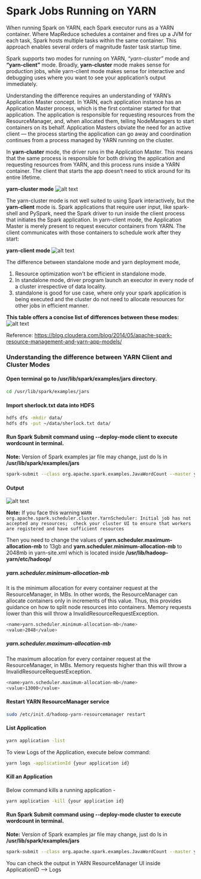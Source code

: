 Spark Jobs Running on YARN
==============================

When running Spark on YARN, each Spark executor runs as a YARN container. Where MapReduce schedules a container and fires up a JVM for each task, 
Spark hosts multiple tasks within the same container. This approach enables several orders of magnitude faster task startup time.

Spark supports two modes for running on YARN, *“yarn-cluster”* mode and **“yarn-client”** mode. Broadly, **yarn-cluster** mode makes sense for production 
jobs, while yarn-client mode makes sense for interactive and debugging uses where you want to see your application’s output immediately.

Understanding the difference requires an understanding of YARN’s Application Master concept. In YARN, each application instance has an 
Application Master process, which is the first container started for that application. The application is responsible for requesting 
resources from the ResourceManager, and, when allocated them, telling NodeManagers to start containers on its behalf. Application Masters 
obviate the need for an active client — the process starting the application can go away and coordination continues from a process managed 
by YARN running on the cluster.

In **yarn-cluster** mode, the driver runs in the Application Master. This means that the same process is responsible for both driving the 
application and requesting resources from YARN, and this process runs inside a YARN container. The client that starts the app doesn’t 
need to stick around for its entire lifetime.

**yarn-cluster mode**
![alt text](https://i.ibb.co/3kkXjVJ/1.png "**yarn-cluster mode**")

The yarn-cluster mode is not well suited to using Spark interactively, but the **yarn-client** mode is. Spark applications that require user input, 
like spark-shell and PySpark, need the Spark driver to run inside the client process that initiates the Spark application. In yarn-client mode, 
the Application Master is merely present to request executor containers from YARN. The client communicates with those containers to schedule 
work after they start:

**yarn-client mode**
![alt text](https://i.ibb.co/3kkXjVJ/2.png "**yarn-client mode**")

The difference between standalone mode and yarn deployment mode,

1. Resource optimization won't be efficient in standalone mode.
2. In standalone mode, driver program launch an executor in every node of a cluster irrespective of data locality.
3. standalone is good for use case, where only your spark application is being executed and the cluster do not need to allocate resources for other jobs in efficient manner.

**This table offers a concise list of differences between these modes:**
![alt text](https://i.ibb.co/MZQWf0M/3.png)

Reference: https://blog.cloudera.com/blog/2014/05/apache-spark-resource-management-and-yarn-app-models/

### Understanding the difference between YARN Client and Cluster Modes

#### Open terminal go to /usr/lib/spark/examples/jars directory.
```bash
cd /usr/lib/spark/examples/jars
```

#### Import sherlock.txt data into HDFS
```bash
hdfs dfs -mkdir data/
hdfs dfs -put ~/data/sherlock.txt data/ 
```

#### Run Spark Submit command using --deploy-mode client to execute wordcount in terminal.

**Note:** Version of Spark examples jar file may change, just do ls in **/usr/lib/spark/examples/jars**
```bash
spark-submit --class org.apache.spark.examples.JavaWordCount --master yarn --deploy-mode client spark-examples_2.11-2.3.2.3.1.4.0-315.jar data/sherlock.txt output1
```

#### Output
![alt text](https://i.ibb.co/4VTSD5t/4.png)

**Note:** If you face this warning
``WARN org.apache.spark.scheduler.cluster.YarnScheduler: Initial job has not accepted any resources; 
check your cluster UI to ensure that workers are registered and have sufficient resources``

Then you need to change the values of **yarn.scheduler.maximum-allocation-mb** to 13gb and **yarn.scheduler.minimum-allocation-mb** to 2048mb in yarn-site.xml
which is located inside **/usr/lib/hadoop-yarn/etc/hadoop/**

##### yarn.scheduler.minimum-allocation-mb
It is the minimum allocation for every container request at the ResourceManager, in MBs. In other words, the ResourceManager can allocate containers 
only in increments of this value. Thus, this provides guidance on how to split node resources into containers. Memory requests lower than this will 
throw a InvalidResourceRequestException.
```bash
<name>yarn.scheduler.minimum-allocation-mb</name>
<value>2048</value>
```

##### yarn.scheduler.maximum-allocation-mb
The maximum allocation for every container request at the ResourceManager, in MBs. Memory requests higher than this will throw a InvalidResourceRequestException.
```bash
<name>yarn.scheduler.maximum-allocation-mb</name>
<value>13000</value>
```

#### Restart YARN ResourceManager service
```bash
sudo /etc/init.d/hadoop-yarn-resourcemanager restart
```

#### List Application 
```bash
yarn application -list
```

To view Logs of the Application, execute below command:
```bash    
yarn logs -applicationId {your application id}
```

#### Kill an Application
Below command kills a running application - 
```bash
yarn application -kill {your application id}
```

#### Run Spark Submit command using --deploy-mode cluster to execute wordcount in terminal.

**Note:** Version of Spark examples jar file may change, just do ls in **/usr/lib/spark/examples/jars**
```bash
spark-submit --class org.apache.spark.examples.JavaWordCount --master yarn --deploy-mode cluster spark-examples_2.11-2.3.2.3.1.4.0-315.jar data/sherlock.txt output1
```

You can check the output in YARN ResourceManager UI inside ApplicationID --> Logs
